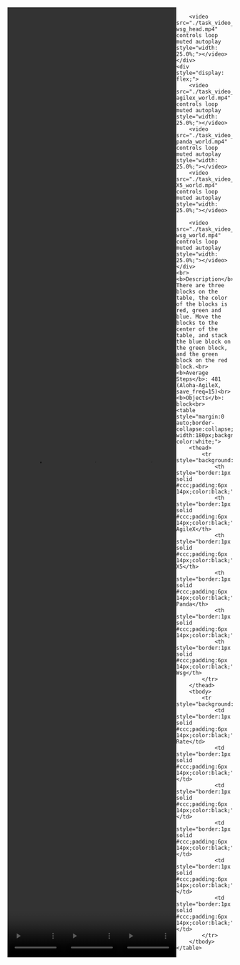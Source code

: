 <!DOCTYPE html>
<html lang="en">
<body>
    <div style="display: flex;">
        <video src="./task_video_clean/stack_blocks_three/aloha-agilex_head.mp4" controls loop muted autoplay style="width: 25.0%;"></video>
        <video src="./task_video_clean/stack_blocks_three/franka-panda_head.mp4" controls loop muted autoplay style="width: 25.0%;"></video>
        <video src="./task_video_clean/stack_blocks_three/ARX-X5_head.mp4" controls loop muted autoplay style="width: 25.0%;"></video>
        
        <video src="./task_video_clean/stack_blocks_three/ur5-wsg_head.mp4" controls loop muted autoplay style="width: 25.0%;"></video>
    </div>
    <div style="display: flex;">
        <video src="./task_video_clean/stack_blocks_three/aloha-agilex_world.mp4" controls loop muted autoplay style="width: 25.0%;"></video>
        <video src="./task_video_clean/stack_blocks_three/franka-panda_world.mp4" controls loop muted autoplay style="width: 25.0%;"></video>
        <video src="./task_video_clean/stack_blocks_three/ARX-X5_world.mp4" controls loop muted autoplay style="width: 25.0%;"></video>
        
        <video src="./task_video_clean/stack_blocks_three/ur5-wsg_world.mp4" controls loop muted autoplay style="width: 25.0%;"></video>
    </div>
    <br><b>Description</b>: There are three blocks on the table, the color of the blocks is red, green and blue. Move the blocks to the center of the table, and stack the blue block on the green block, and the green block on the red block.<br>
    <b>Average Steps</b>: 481 (Aloha-AgileX, save_freq=15)<br>
    <b>Objects</b>: block<br>
    <table style="margin:0 auto;border-collapse:collapse;width:auto;min-width:180px;background-color:white;">
        <thead>
            <tr style="background:#f0f0f0;">
                <th style="border:1px solid #ccc;padding:6px 14px;color:black;">Embodiments</th>
                <th style="border:1px solid #ccc;padding:6px 14px;color:black;">Aloha-AgileX</th>
                <th style="border:1px solid #ccc;padding:6px 14px;color:black;">ARX-X5</th>
                <th style="border:1px solid #ccc;padding:6px 14px;color:black;">Franka-Panda</th>
                <th style="border:1px solid #ccc;padding:6px 14px;color:black;">Piper</th>
                <th style="border:1px solid #ccc;padding:6px 14px;color:black;">UR5-Wsg</th>
            </tr>
        </thead>
        <tbody>
            <tr style="background:white;">
                <td style="border:1px solid #ccc;padding:6px 14px;color:black;">Success Rate</td>
                <td style="border:1px solid #ccc;padding:6px 14px;color:black;">94%</td>
                <td style="border:1px solid #ccc;padding:6px 14px;color:black;">96%</td>
                <td style="border:1px solid #ccc;padding:6px 14px;color:black;">80%</td>
                <td style="border:1px solid #ccc;padding:6px 14px;color:black;">0%</td>
                <td style="border:1px solid #ccc;padding:6px 14px;color:black;">51%</td>
            </tr>
        </tbody>
    </table>
</body>
</html>

